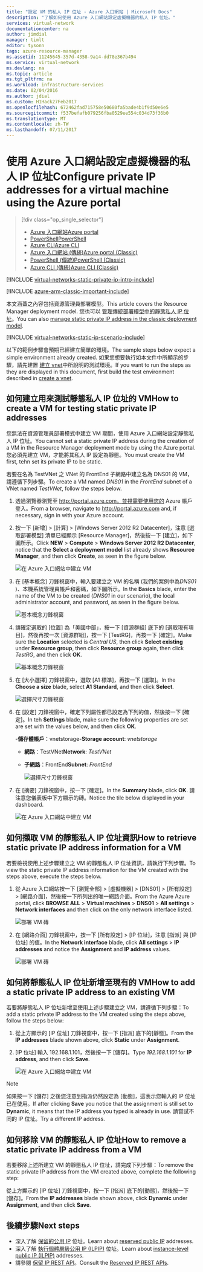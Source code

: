 ```yaml
---
title: "設定 VM 的私人 IP 位址 - Azure 入口網站 | Microsoft Docs"
description: "了解如何使用 Azure 入口網站設定虛擬機器的私人 IP 位址。"
services: virtual-network
documentationcenter: na
author: jimdial
manager: timlt
editor: tysonn
tags: azure-resource-manager
ms.assetid: 11245645-357d-4358-9a14-dd78e367b494
ms.service: virtual-network
ms.devlang: na
ms.topic: article
ms.tgt_pltfrm: na
ms.workload: infrastructure-services
ms.date: 02/04/2016
ms.author: jdial
ms.custom: H1Hack27Feb2017
ms.openlocfilehash: 672462fad715758e50680fa5bade4b1f9d50e6e5
ms.sourcegitcommit: f537befafb079256fba0529ee554c034d73f36b0
ms.translationtype: MT
ms.contentlocale: zh-TW
ms.lasthandoff: 07/11/2017
---
```

# <a name="configure-private-ip-addresses-for-a-virtual-machine-using-the-azure-portal"></a><span data-ttu-id="0bb5c-103">使用 Azure 入口網站設定虛擬機器的私人 IP 位址</span><span class="sxs-lookup"><span data-stu-id="0bb5c-103">Configure private IP addresses for a virtual machine using the Azure portal</span></span>

> [!div class="op_single_selector"]
> * [<span data-ttu-id="0bb5c-104">Azure 入口網站</span><span class="sxs-lookup"><span data-stu-id="0bb5c-104">Azure portal</span></span>](virtual-networks-static-private-ip-arm-pportal.md)
> * [<span data-ttu-id="0bb5c-105">PowerShell</span><span class="sxs-lookup"><span data-stu-id="0bb5c-105">PowerShell</span></span>](virtual-networks-static-private-ip-arm-ps.md)
> * [<span data-ttu-id="0bb5c-106">Azure CLI</span><span class="sxs-lookup"><span data-stu-id="0bb5c-106">Azure CLI</span></span>](virtual-networks-static-private-ip-arm-cli.md)
> * [<span data-ttu-id="0bb5c-107">Azure 入口網站 (傳統)</span><span class="sxs-lookup"><span data-stu-id="0bb5c-107">Azure portal (Classic)</span></span>](virtual-networks-static-private-ip-classic-pportal.md)
> * [<span data-ttu-id="0bb5c-108">PowerShell (傳統)</span><span class="sxs-lookup"><span data-stu-id="0bb5c-108">PowerShell (Classic)</span></span>](virtual-networks-static-private-ip-classic-ps.md)
> * [<span data-ttu-id="0bb5c-109">Azure CLI (傳統)</span><span class="sxs-lookup"><span data-stu-id="0bb5c-109">Azure CLI (Classic)</span></span>](virtual-networks-static-private-ip-classic-cli.md)


[!INCLUDE [virtual-networks-static-private-ip-intro-include](../../includes/virtual-networks-static-private-ip-intro-include.md)]

[!INCLUDE [azure-arm-classic-important-include](../../includes/azure-arm-classic-important-include.md)]

<span data-ttu-id="0bb5c-110">本文涵蓋之內容包括資源管理員部署模型。</span><span class="sxs-lookup"><span data-stu-id="0bb5c-110">This article covers the Resource Manager deployment model.</span></span> <span data-ttu-id="0bb5c-111">您也可以 [管理傳統部署模型中的靜態私人 IP 位址](virtual-networks-static-private-ip-classic-pportal.md)。</span><span class="sxs-lookup"><span data-stu-id="0bb5c-111">You can also [manage static private IP address in the classic deployment model](virtual-networks-static-private-ip-classic-pportal.md).</span></span>

[!INCLUDE [virtual-networks-static-ip-scenario-include](../../includes/virtual-networks-static-ip-scenario-include.md)]

<span data-ttu-id="0bb5c-112">以下的範例步驟會預期已經建立簡單的環境。</span><span class="sxs-lookup"><span data-stu-id="0bb5c-112">The sample steps below expect a simple environment already created.</span></span> <span data-ttu-id="0bb5c-113">如果您想要執行如本文件中所顯示的步驟，請先建置 [建立 vnet](virtual-networks-create-vnet-arm-pportal.md)中所說明的測試環境。</span><span class="sxs-lookup"><span data-stu-id="0bb5c-113">If you want to run the steps as they are displayed in this document, first build the test environment described in [create a vnet](virtual-networks-create-vnet-arm-pportal.md).</span></span>

## <a name="how-to-create-a-vm-for-testing-static-private-ip-addresses"></a><span data-ttu-id="0bb5c-114">如何建立用來測試靜態私人 IP 位址的 VM</span><span class="sxs-lookup"><span data-stu-id="0bb5c-114">How to create a VM for testing static private IP addresses</span></span>
<span data-ttu-id="0bb5c-115">您無法在資源管理員部署模式中建立 VM 期間，使用 Azure 入口網站設定靜態私人 IP 位址。</span><span class="sxs-lookup"><span data-stu-id="0bb5c-115">You cannot set a static private IP address during the creation of a VM in the Resource Manager deployment mode by using the Azure portal.</span></span> <span data-ttu-id="0bb5c-116">您必須先建立 VM，才能將其私人 IP 設定為靜態。</span><span class="sxs-lookup"><span data-stu-id="0bb5c-116">You must create the VM first, tehn set its private IP to be static.</span></span>

<span data-ttu-id="0bb5c-117">若要在名為 TestVNet 之 VNet 的 FrontEnd 子網路中建立名為 DNS01 的 VM，請遵循下列步驟。</span><span class="sxs-lookup"><span data-stu-id="0bb5c-117">To create a VM named *DNS01* in the *FrontEnd* subnet of a VNet named *TestVNet*, follow the steps below.</span></span>

1. <span data-ttu-id="0bb5c-118">透過瀏覽器瀏覽至 http://portal.azure.com，並視需要使用您的 Azure 帳戶登入。</span><span class="sxs-lookup"><span data-stu-id="0bb5c-118">From a browser, navigate to http://portal.azure.com and, if necessary, sign in with your Azure account.</span></span>
2. <span data-ttu-id="0bb5c-119">按一下 [新增]  >  [計算]  >  [Windows Server 2012 R2 Datacenter]，注意 [選取部署模型] 清單已經顯示 [Resource Manager]，然後按一下 [建立]，如下圖所示。</span><span class="sxs-lookup"><span data-stu-id="0bb5c-119">Click **NEW** > **Compute** > **Windows Server 2012 R2 Datacenter**, notice that the **Select a deployment model** list already shows **Resource Manager**, and then click **Create**, as seen in the figure below.</span></span>
   
    ![在 Azure 入口網站中建立 VM](./media/virtual-networks-static-ip-arm-pportal/figure01.png)
3. <span data-ttu-id="0bb5c-121">在 [基本概念]  刀鋒視窗中，輸入要建立之 VM 的名稱 (我們的案例中為*DNS01* )、本機系統管理員帳戶和密碼，如下圖所示。</span><span class="sxs-lookup"><span data-stu-id="0bb5c-121">In the **Basics** blade, enter the name of the VM to be created (*DNS01* in our scenario), the local administrator account, and password, as seen in the figure below.</span></span>
   
    ![基本概念刀鋒視窗](./media/virtual-networks-static-ip-arm-pportal/figure02.png)
4. <span data-ttu-id="0bb5c-123">請確定選取的 [位置] 為「美國中部」，按一下 [資源群組] 底下的 [選取現有項目]，然後再按一次 [資源群組]，按一下 [TestRG]，再按一下 [確定]。</span><span class="sxs-lookup"><span data-stu-id="0bb5c-123">Make sure the **Location** selected is *Central US*, then click **Select existing** under **Resource group**, then click **Resource group** again, then click *TestRG*, and then click **OK**.</span></span>
   
    ![基本概念刀鋒視窗](./media/virtual-networks-static-ip-arm-pportal/figure03.png)
5. <span data-ttu-id="0bb5c-125">在 [大小選擇] 刀鋒視窗中，選取 [A1 標準]，再按一下 [選取]。</span><span class="sxs-lookup"><span data-stu-id="0bb5c-125">In the **Choose a size** blade, select **A1 Standard**, and then click **Select**.</span></span>
   
    ![選擇尺寸刀鋒視窗](./media/virtual-networks-static-ip-arm-pportal/figure04.png)    
6. <span data-ttu-id="0bb5c-127">在 [設定] 刀鋒視窗中，確定下列屬性都已設定為下列的值，然後按一下 [確定]。</span><span class="sxs-lookup"><span data-stu-id="0bb5c-127">In teh **Settings** blade, make sure the following properties are set are set with the values below, and then click **OK**.</span></span>
   
    <span data-ttu-id="0bb5c-128">-**儲存體帳戶**：vnetstorage</span><span class="sxs-lookup"><span data-stu-id="0bb5c-128">-**Storage account**: *vnetstorage*</span></span>
   
   * <span data-ttu-id="0bb5c-129">**網路**：TestVNet</span><span class="sxs-lookup"><span data-stu-id="0bb5c-129">**Network**: *TestVNet*</span></span>
   * <span data-ttu-id="0bb5c-130">**子網路**：FrontEnd</span><span class="sxs-lookup"><span data-stu-id="0bb5c-130">**Subnet**: *FrontEnd*</span></span>
     
     ![選擇尺寸刀鋒視窗](./media/virtual-networks-static-ip-arm-pportal/figure05.png)     
7. <span data-ttu-id="0bb5c-132">在 [摘要] 刀鋒視窗中，按一下 [確定]。</span><span class="sxs-lookup"><span data-stu-id="0bb5c-132">In the **Summary** blade, click **OK**.</span></span> <span data-ttu-id="0bb5c-133">請注意您儀表板中下方顯示的磚。</span><span class="sxs-lookup"><span data-stu-id="0bb5c-133">Notice the tile below displayed in your dashboard.</span></span>
   
    ![在 Azure 入口網站中建立 VM](./media/virtual-networks-static-ip-arm-pportal/figure06.png)

## <a name="how-to-retrieve-static-private-ip-address-information-for-a-vm"></a><span data-ttu-id="0bb5c-135">如何擷取 VM 的靜態私人 IP 位址資訊</span><span class="sxs-lookup"><span data-stu-id="0bb5c-135">How to retrieve static private IP address information for a VM</span></span>
<span data-ttu-id="0bb5c-136">若要檢視使用上述步驟建立之 VM 的靜態私人 IP 位址資訊，請執行下列步驟。</span><span class="sxs-lookup"><span data-stu-id="0bb5c-136">To view the static private IP address information for the VM created with the steps above, execute the steps below.</span></span>

1. <span data-ttu-id="0bb5c-137">從 Azure 入口網站按一下 [瀏覽全部]  >  [虛擬機器]  >  [DNS01]  >  [所有設定]  >  [網路介面]，然後按一下所列出的唯一網路介面。</span><span class="sxs-lookup"><span data-stu-id="0bb5c-137">From the Azure Azure portal, click **BROWSE ALL** > **Virtual machines** > **DNS01** > **All settings** > **Network interfaces** and then click on the only network interface listed.</span></span>
   
    ![部署 VM 磚](./media/virtual-networks-static-ip-arm-pportal/figure07.png)
2. <span data-ttu-id="0bb5c-139">在 [網路介面] 刀鋒視窗中，按一下 [所有設定]  >  [IP 位址]，注意 [指派] 與 [IP 位址] 的值。</span><span class="sxs-lookup"><span data-stu-id="0bb5c-139">In the **Network interface** blade, click **All settings** > **IP addresses** and notice the **Assignment** and **IP address** values.</span></span>
   
    ![部署 VM 磚](./media/virtual-networks-static-ip-arm-pportal/figure08.png)

## <a name="how-to-add-a-static-private-ip-address-to-an-existing-vm"></a><span data-ttu-id="0bb5c-141">如何將靜態私人 IP 位址新增至現有的 VM</span><span class="sxs-lookup"><span data-stu-id="0bb5c-141">How to add a static private IP address to an existing VM</span></span>
<span data-ttu-id="0bb5c-142">若要將靜態私人 IP 位址新增至使用上述步驟建立之 VM，請遵循下列步驟：</span><span class="sxs-lookup"><span data-stu-id="0bb5c-142">To add a static private IP address to the VM created using the steps above, follow the steps below:</span></span>

1. <span data-ttu-id="0bb5c-143">從上方顯示的 [IP 位址] 刀鋒視窗中，按一下 [指派] 底下的[靜態]。</span><span class="sxs-lookup"><span data-stu-id="0bb5c-143">From the **IP addresses** blade shown above, click **Static** under **Assignment**.</span></span>
2. <span data-ttu-id="0bb5c-144">[IP 位址] 輸入 192.168.1.101，然後按一下 [儲存]。</span><span class="sxs-lookup"><span data-stu-id="0bb5c-144">Type *192.168.1.101* for **IP address**, and then click **Save**.</span></span>
   
    ![在 Azure 入口網站中建立 VM](./media/virtual-networks-static-ip-arm-pportal/figure09.png)

> [!NOTE]
> <span data-ttu-id="0bb5c-146">如果按一下 [儲存] 之後您注意到指派仍然設定為 [動態]，這表示您輸入的 IP 位址已在使用。</span><span class="sxs-lookup"><span data-stu-id="0bb5c-146">If after clicking **Save** you notice that the assignment is still set to **Dynamic**, it means that the IP address you typed is already in use.</span></span> <span data-ttu-id="0bb5c-147">請嘗試不同的 IP 位址。</span><span class="sxs-lookup"><span data-stu-id="0bb5c-147">Try a different IP address.</span></span>
> 
> 

## <a name="how-to-remove-a-static-private-ip-address-from-a-vm"></a><span data-ttu-id="0bb5c-148">如何移除 VM 的靜態私人 IP 位址</span><span class="sxs-lookup"><span data-stu-id="0bb5c-148">How to remove a static private IP address from a VM</span></span>
<span data-ttu-id="0bb5c-149">若要移除上述所建立 VM 的靜態私人 IP 位址，請完成下列步驟：</span><span class="sxs-lookup"><span data-stu-id="0bb5c-149">To remove the static private IP address from the VM created above, complete the following step:</span></span>

<span data-ttu-id="0bb5c-150">從上方顯示的 [IP 位址] 刀鋒視窗中，按一下 [指派] 底下的[動態]，然後按一下 [儲存]。</span><span class="sxs-lookup"><span data-stu-id="0bb5c-150">From the **IP addresses** blade shown above, click **Dynamic** under **Assignment**, and then click **Save**.</span></span>

## <a name="next-steps"></a><span data-ttu-id="0bb5c-151">後續步驟</span><span class="sxs-lookup"><span data-stu-id="0bb5c-151">Next steps</span></span>
* <span data-ttu-id="0bb5c-152">深入了解 [保留的公用 IP](virtual-networks-reserved-public-ip.md) 位址。</span><span class="sxs-lookup"><span data-stu-id="0bb5c-152">Learn about [reserved public IP](virtual-networks-reserved-public-ip.md) addresses.</span></span>
* <span data-ttu-id="0bb5c-153">深入了解 [執行個體層級公用 IP (ILPIP)](virtual-networks-instance-level-public-ip.md) 位址。</span><span class="sxs-lookup"><span data-stu-id="0bb5c-153">Learn about [instance-level public IP (ILPIP)](virtual-networks-instance-level-public-ip.md) addresses.</span></span>
* <span data-ttu-id="0bb5c-154">請參閱 [保留 IP REST API](https://msdn.microsoft.com/library/azure/dn722420.aspx)。</span><span class="sxs-lookup"><span data-stu-id="0bb5c-154">Consult the [Reserved IP REST APIs](https://msdn.microsoft.com/library/azure/dn722420.aspx).</span></span>

